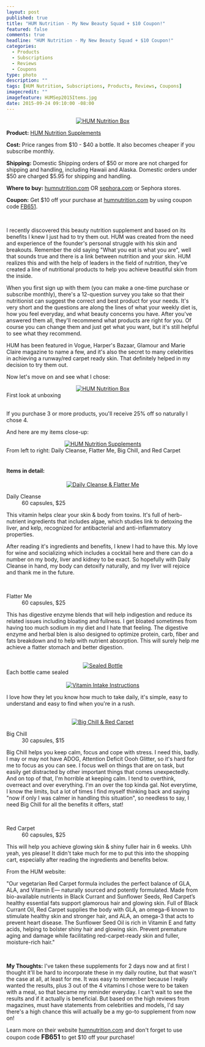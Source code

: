 ```yaml
---
layout: post
published: true
title: "HUM Nutrition - My New Beauty Squad + $10 Coupon!"
featured: false
comments: true
headline: "HUM Nutrition - My New Beauty Squad + $10 Coupon!"
categories: 
  - Products
  - Subscriptions
  - Reviews
  - Coupons
type: photo
description: ""
tags: [HUM Nutrition, Subscriptions, Products, Reviews, Coupons]
imagecredit: ""
imagefeature: HUMSep2015Items.jpg
date: 2015-09-24 09:10:00 -08:00
---
```


<center><a href="https://www.humnutrition.com" target="_blank">
<img src="/images/HUMSep2015Box.jpg" border="0" style="border:none;max-width:100%;" alt="HUM Nutrition Box" />
</a></center>

<p><b>Product:</b> <a href="https://www.humnutrition.com" target="_blank">HUM Nutrition Supplements</a></p>
<p><b>Cost:</b> Price ranges from $10 - $40 a bottle. It also becomes cheaper if you subscribe monthly.</p>
<p><b>Shipping:</b> Domestic Shipping orders of $50 or more are not charged for shipping and handling, including Hawaii and Alaska. Domestic orders under $50 are charged $5.95 for shipping and handling.</p>
<p><b>Where to buy:</b> <a href="https://www.humnutrition.com" target="_blank">humnutrition.com</a> OR <a href="https://www.sephora.com" target="_blank">sephora.com</a> or Sephora stores.</p>
<p><b>Coupon:</b> Get $10 off your purchase at <a href="https://www.humnutrition.com" target="_blank">humnutrition.com</a> by using coupon code <a href="https://www.humnutrition.com" target="_blank">FB651</a>.</p>
<br>


<p>I recently discovered this beauty nutrition supplement and based on its benefits I knew I just had to try them out. HUM was created from the need and experience of the founder's personal struggle with his skin and breakouts. Remember the old saying "What you eat is what you are", well that sounds true and there is a link between nutrition and your skin. HUM realizes this and with the help of leaders in the field of nutrition, they've created a line of nutritional products to help you achieve beautiful skin from the inside.</p>

<p>When you first sign up with them (you can make a one-time purchase or subscribe monthly), there's a 12-question survey you take so that their nutritionist can suggest the correct and best product for your needs. It's very short and the questions are along the lines of what your weekly diet is, how you feel everyday, and what beauty concerns you have. After you've answered them all, they'll recommend what products are right for you. Of course you can change them and just get what you want, but it's still helpful to see what they recommend.</p>

<p>HUM has been featured in Vogue, Harper's Bazaar, Glamour and Marie Claire magazine to name a few, and it's also the secret to many celebrities in achieving a runway/red carpet ready skin. That definitely helped in my decision to try them out.</p>

<p>Now let's move on and see what I chose:</p>

<center><a href="https://www.humnutrition.com" target="_blank">
<img src="/images/HUMSep2015OpenBox.jpg" border="0" style="border:none;max-width:100%;" alt="HUM Nutrition Box" />
</a></center>
<figcaption>First look at unboxing</figcaption>
<br>

<p>If you purchase 3 or more products, you'll receive 25% off so naturally I chose 4.</p>

<p>And here are my items close-up:</H4>
<center><a href="https://www.humnutrition.com" target="_blank">
<img src="/images/HUMSep2015Items.jpg" border="0" style="border:none;max-width:100%;" alt="HUM Nutrition Supplements" />
</a></center>
<figcaption>From left to right: Daily Cleanse, Flatter Me, Big Chill, and Red Carpet</figcaption>
<br>

<H4>Items in detail:</H4>
<center><a href="https://www.humnutrition.com" target="_blank">
<img src="/images/HUMSep2015Vitamins.jpg" border="0" style="border:none;max-width:100%;" alt="Daily Cleanse & Flatter Me" />
</a></center>

<DL>
<DT>Daily Cleanse</DT>
<DD>60 capsules, $25</DD>
</DL>

<p>This vitamin helps clear your skin & body from toxins. It's full of herb-nutrient ingredients that includes algae, which studies link to detoxing the liver, and kelp, recognized for antibacterial and anti-inflammatory properties.</p>

<p>After reading it's ingredients and benefits, I knew I had to have this. My love for wine and socializing which includes a cocktail here and there can do a number on my body, liver and kidney to be exact. So hopefully with Daily Cleanse in hand, my body can detoxify naturally, and my liver will rejoice and thank me in the future.</p>

<br>

<DL>
<DT>Flatter Me</DT>
<DD>60 capsules, $25</DD>
</DL>

<p>This has digestive enzyme blends that will help indigestion and reduce its related issues including bloating and fullness. I get bloated sometimes from having too much sodium in my diet and I hate that feeling. The digestive enzyme and herbal blen is also designed to optimize protein, carb, fiber and fats breakdown and to help with nutrient absorption. This will surely help me achieve a flatter stomach and better digestion.</p>

<br>

<center><a href="https://www.humnutrition.com" target="_blank">
<img src="/images/HUMSep2015A.jpg" border="0" style="border:none;max-width:100%;" alt="Sealed Bottle" />
</a></center>
<figcaption>Each bottle came sealed</figcaption>
<br>

<center><a href="https://www.humnutrition.com" target="_blank">
<img src="/images/HUMSep2015B.jpg" border="0" style="border:none;max-width:100%;" alt="Vitamin Intake Instructions" />
</a></center>
<p>I love how they let you know how much to take daily, it's simple, easy to understand and easy to find when you're in a rush.</p>

<br>

<center><a href="https://www.humnutrition.com" target="_blank">
<img src="/images/HUMSep2015Vitamins1.jpg" border="0" style="border:none;max-width:100%;" alt="Big Chill & Red Carpet" />
</a></center>

<DL>
<DT>Big Chill</DT>
<DD>30 capsules, $15</DD>
</DL>

<p>Big Chill helps you keep calm, focus and cope with stress. I need this, badly. I may or may not have ADOG, Attention Deficit Oooh Glitter, so it's hard for me to focus as you can see. I focus well on things that are on task, but easily get distracted by other important things that comes unexpectedly. And on top of that, I'm horrible at keeping calm. I tend to overthink, overreact and over everything. I'm an over the top kinda gal. Not everytime, I know the limits, but a lot of times I find myself thinking back and saying "now if only I was calmer in handling this situation", so needless to say, I need Big Chill for all the benefits it offers, stat!</p>

<br>

<DL>
<DT>Red Carpet</DT>
<DD>60 capsules, $25</DD>
</DL>

<p>This will help you achieve glowing skin & shiny fuller hair in 6 weeks. Uhh yeah, yes please! It didn't take much for me to put this into the shopping cart, especially after reading the ingredients and benefits below.</p>

<p>From the HUM website:</p>
<p>"Our vegetarian Red Carpet formula includes the perfect balance of GLA, ALA, and Vitamin E— naturally sourced and potently formulated. Made from bio-available nutrients in Black Currant and Sunflower Seeds, Red Carpet’s healthy essential fats support glamorous hair and glowing skin. Full of Black Currant Oil, Red Carpet supplies the body with GLA, an omega-6 known to stimulate healthy skin and stronger hair, and ALA, an omega-3 that acts to prevent heart disease. The Sunflower Seed Oil is rich in Vitamin E and fatty acids, helping to bolster shiny hair and glowing skin. Prevent premature aging and damage while facilitating red-carpet-ready skin and fuller, moisture-rich hair."</p>

<br>

<p><i class="icon-exclamation-sign"></i><b> My Thoughts:</b> I've taken these supplements for 2 days now and at first I thought it'll be hard to incorporate these in my daily routine, but that wasn't the case at all, at least for me. It was easy to remember because I really wanted the results, plus 3 out of the 4 vitamins I chose were to be taken with a meal, so that became my reminder everyday. I can't wait to see the results and if it actually is beneficial. But based on the high reviews from magazines, must have statements from celebrities and models, I'd say there's a high chance this will actually be a my go-to supplement from now on!</p>

<p>Learn more on their website <a href="https://www.humnutrition.com" target="_blank">humnutrition.com</a> and don't forget to use coupon code <big><b>FB651</b></big> to get $10 off your purchase!</p>
